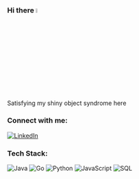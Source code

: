 ### Hi there <img src="https://media.giphy.com/media/hvRJCLFzcasrR4ia7z/giphy.gif" width="5%">
Satisfying my shiny object syndrome here

### Connect with me:
[![LinkedIn](https://img.shields.io/badge/LinkedIn-%230077B5.svg?logo=linkedin&logoColor=white)](https://www.linkedin.com/in/voonfusing/)

### Tech Stack:
![Java](https://img.shields.io/badge/java-%23ED8B00.svg?style=for-the-badge&logo=java&logoColor=white)
![Go](https://img.shields.io/badge/go-00599C?style=for-the-badge&logo=go&logoColor=white)
![Python](https://img.shields.io/badge/python-%233776AB.svg?style=for-the-badge&logo=python&logoColor=white) 
![JavaScript](https://img.shields.io/badge/javascript-%23323330.svg?style=for-the-badge&logo=javascript&logoColor=%23F7DF1E)
![SQL](https://img.shields.io/badge/sql-%2307405e.svg?style=for-the-badge&logo=postgresql&logoColor=white) 
